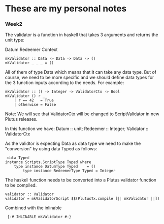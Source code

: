 # These are my personal notes 

### Week2

The validator is a function in haskell that takes 3 arguments and returns the unit type:

  Datum
  Redeemer
  Context
  
    mkValidator :: Data -> Data -> Data -> ()
    mkValidator _ _ _ = ()
  
All of them of type Data which means that it can take any data type. But of course, we need to be more specific and we should define data types for the 3 function inputs according to the needs. 
For example:

    mkValidator :: () -> Integer -> ValidatorCtx -> Bool
    mkValidator () r _
        | r == 42   = True
        | otherwise = False
        
 Note: We will see that ValidatorCtx will be changed to ScriptValidator in new Plutus releases. 
 
 In this function we have: Datum :: unit; Redeemer :: Integer; Validator :: ValidatorCtx
 
 As the validtor is expecting Data as data type we need to make the "conversion" by using data Typed as follows:
 
     data Typed
    instance Scripts.ScriptType Typed where
        type instance DatumType Typed    = ()
            type instance RedeemerType Typed = Integer

The haskell function needs to be converted into a Plutus validator function to be compiled. 

    validator :: Validator
    validator = mkValidatorScript $$(PlutusTx.compile [|| mkValidator ||])
    
Combined with the inlinable 
 
     {-# INLINABLE mkValidator #-}
